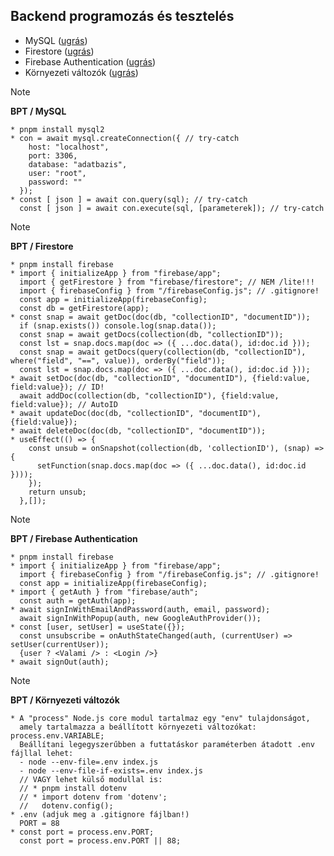 ## Backend programozás és tesztelés
- MySQL ([ugrás](#bpt_mysql))
- Firestore ([ugrás](#bpt_firestore))
- Firebase Authentication ([ugrás](#bpt_firebase_auth))
- Környezeti változók ([ugrás](#bpt_environment))

<a name="bpt_mysql"></a>
> [!NOTE]
> **BPT / MySQL**

```
* pnpm install mysql2
* con = await mysql.createConnection({ // try-catch
    host: "localhost",
    port: 3306,
    database: "adatbazis",
    user: "root",
    password: ""
  });
* const [ json ] = await con.query(sql); // try-catch
  const [ json ] = await con.execute(sql, [parameterek]); // try-catch
```

<a name="bpt_firestore"></a>
> [!NOTE]
> **BPT / Firestore**

```
* pnpm install firebase
* import { initializeApp } from "firebase/app";
  import { getFirestore } from "firebase/firestore"; // NEM /lite!!!
  import { firebaseConfig } from "/firebaseConfig.js"; // .gitignore!
  const app = initializeApp(firebaseConfig);
  const db = getFirestore(app);
* const snap = await getDoc(doc(db, "collectionID", "documentID"));
  if (snap.exists()) console.log(snap.data());
  const snap = await getDocs(collection(db, "collectionID"));
  const lst = snap.docs.map(doc => ({ ...doc.data(), id:doc.id }));
  const snap = await getDocs(query(collection(db, "collectionID"), where("field", "==", value)), orderBy("field"));
  const lst = snap.docs.map(doc => ({ ...doc.data(), id:doc.id }));
* await setDoc(doc(db, "collectionID", "documentID"), {field:value, field:value}); // ID!
  await addDoc(collection(db, "collectionID"), {field:value, field:value}); // AutoID
* await updateDoc(doc(db, "collectionID", "documentID"), {field:value});
* await deleteDoc(doc(db, "collectionID", "documentID"));
* useEffect(() => {
    const unsub = onSnapshot(collection(db, 'collectionID'), (snap) => {
      setFunction(snap.docs.map(doc => ({ ...doc.data(), id:doc.id })));
    });
    return unsub;
  },[]);
```

<a name="bpt_environment"></a>
> [!NOTE]
> **BPT / Firebase Authentication**

```
* pnpm install firebase
* import { initializeApp } from "firebase/app";
  import { firebaseConfig } from "/firebaseConfig.js"; // .gitignore!
  const app = initializeApp(firebaseConfig);
* import { getAuth } from "firebase/auth";
  const auth = getAuth(app);
* await signInWithEmailAndPassword(auth, email, password);
  await signInWithPopup(auth, new GoogleAuthProvider());
* const [user, setUser] = useState({});
  const unsubscribe = onAuthStateChanged(auth, (currentUser) => setUser(currentUser));
  {user ? <Valami /> : <Login />}
* await signOut(auth);
```

<a name="bpt_environment"></a>
> [!NOTE]
> **BPT / Környezeti változók**

```
* A "process" Node.js core modul tartalmaz egy "env" tulajdonságot,
  amely tartalmazza a beállított környezeti változókat: process.env.VARIABLE;
  Beállítani legegyszerűbben a futtatáskor paraméterben átadott .env fájllal lehet:
  - node --env-file=.env index.js
  - node --env-file-if-exists=.env index.js
  // VAGY lehet külső modullal is:
  // * pnpm install dotenv
  // * import dotenv from 'dotenv';
  //   dotenv.config();
* .env (adjuk meg a .gitignore fájlban!)
  PORT = 88
* const port = process.env.PORT;
  const port = process.env.PORT || 88;
```
